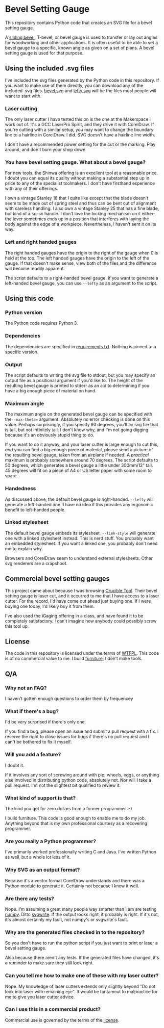 # Bevel Setting Gauge

This repository contains Python code that creates an SVG file for a bevel setting gauge.

A [sliding bevel](https://en.wikipedia.org/wiki/Sliding_T_bevel), T-bevel, or bevel gauge is used to transfer or lay out angles for woodworking and other applications. It is often useful to be able to set a bevel gauge to a specific, known angle as given on a set of plans. A bevel setting gauge is used for that purpose.

## Using the included .svg files

I've included the svg files generated by the Python code in this repository. If you want to make use of them directly, you can download any of the included .svg files. [bevel.svg](bevel.svg) and [lefty.svg](lefty.svg) will be the files most people will want to start with.

### Laser cutting

The only laser cutter I have tested this on is the one at the Makerspace I work out of. It's a GCC LaserPro Spirit, and they drive it with CorelDraw. If you're cutting with a similar setup, you may want to change the boundary line to a hairline in CorelDraw. I did. SVG doesn't have a hairline line width.

I don't have a recommended power setting for the cut or the marking. Play around, and don't burn your shop down.

### You have bevel setting gauge. What about a bevel gauge?

For new tools, the Shinwa offering is an excellent tool at a reasonable price. I doubt you can equal its quality without making a substantial step up in price to any of the specialist toolmakers. I don't have firsthand experience with any of their offerings.

I own a vintage Stanley 18 that I quite like except that the blade doesn't seem to be made out of spring steel and thus can be bent out of alignment with careless handling. I also own a vintage Stanley 25 that has a fine blade, but kind of a so-so handle. I don't love the locking mechanism on it either; the lever sometimes ends up in a position that interferes with laying the body against the edge of a workpiece. Nevertheless, I haven't sent it on its way.

### Left and right handed gauges

The right handed gauges have the origin to the right of the gauge when 0 is held at the top. The left handed gauges have the origin to the left of the gauge. If that doesn't make sense, view both of the files and the difference will become readily apparent.

The script defaults to a right-handed bevel gauge. If you want to generate a left-handed bevel gauge, you can use `--lefty` as an argument to the script.

## Using this code

### Python version

The Python code requires Python 3.

### Dependencies

The dependencies are specified in [requirements.txt](requirements.txt). Nothing is pinned to a specific version.

### Output

The script defaults to writing the svg file to stdout, but you may specify an output file as a positional argument if you'd like to. The height of the resulting bevel gauge is printed to stderr as an aid to determining if you have a big enough piece of material on hand.

### Maximum angle

The maximum angle on the generated bevel gauge can be specified with the`--max-theta=` argument. Absolutely no error checking is done on this value. Perhaps surprisingly, if you specify 90 degrees, you'll an svg file that is tall, but not infinitely tall. I don't know why, and I'm not going digging because it's an obviously stupid thing to do.

If you want to do it anyway, and your laser cutter is large enough to cut this, *and* you can find a big enough piece of material, please send a picture of the resulting bevel gauge, taken from an airplane if needed. A *practical* maximum is probably somewhere around 70 degrees. The script defaults to 50 degrees, which generates a bevel gauge a little under 300mm/12" tall. 45 degrees will fit on a piece of A4 or US letter paper with some room to spare.

### Handedness

As discussed above, the default bevel gauge is right-handed. `--lefty` will generate a left-handed one. I have no idea if this provides any ergonomic benefit to left-handed people.

### Linked stylesheet

The default bevel gauge embeds its stylesheet. `--link-style` will generate one with a linked stylesheet instead. This is nerd stuff. You probably want an embedded stylesheet. If you want a linked one, you probably don't need me to explain why.

Browsers and CorelDraw seem to understand external stylesheets. Other svg renderers are a crapshoot.

## Commercial bevel setting gauges

This project came about because I was browsing [Crucible Tool](https://lostartpress.com/collections/tools). Their bevel setting gauge is laser cut, and it occurred to me that I have access to a laser cutter. For the record, I'd have come out ahead just buying one. If I were buying one today, I'd likely buy it from them.

I've also used the iGaging offering in a class, and have found it to be completely satisfactory. I can't imagine how anybody could possibly screw this tool up.

## License

The code in this repository is licensed under the terms of [WTFPL](http://wtfpl.net). This code is of no commercial value to me. I build [furniture](https://longwalkwoodworking.com); I don't make tools.

## Q/A

### Why not an FAQ?

I haven't gotten enough questions to order them by frequencey

### What if there's a bug?

I'd be very surprised if there's only one.

If you find a bug, please open an issue and submit a pull request with a fix. I reserve the right to close issues for bugs if there's no pull request and I can't be bothered to fix it myself.

### Will you add a feature?

I doubt it.

If it involves any sort of screwing around with pip, wheels, eggs, or anything else involved in distributing python code, absolutely not. Nor will I take a pull request. I'm not the slightest bit qualified to review it.

### What kind of support is that?

The kind you get for zero dollars from a former programmer :-)

I build furniture. This code is good enough to enable me to do my job. Anything beyond that is my own professional courtesy as a recovering programmer.

### Are you really a Python programmer?

I've primarily worked professionally writing C and Java. I've written Python as well, but a whole lot less of it.

### Why SVG as an output format?

Because it's a vector format CorelDraw understands and there was a Python module to generate it. Certainly not because I know it well.

### Are there any tests?

Nope. I'm assuming a great many people way smarter than I am are testing [numpy](https://numpy.org). Ditto [svgwrite](https://svgwrite.readthedocs.io/en/latest/svgwrite.html). If the output looks right, it probably is right. If it's not, it's almost certainly my fault, not numpy's or svgwrite's fault.

### Why are the generated files checked in to the repository?

So you don't have to run the python script if you just want to print or laser a bevel setting gauge.

Also because there aren't any tests. If the generated files have changed, it's a reminder to make sure they still look right.

### Can you tell me how to make one of these with my laser cutter?

Nope. My knowledge of laser cutters extends only slightly beyond "Do not look into laser with remaining eye". It would be tantamout to malpractice for me to give you laser cutter advice.

### Can I use this in a commercial product?

Commercial use is governed by the terms of the [license](LICENSE).
